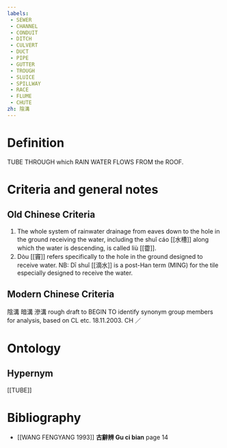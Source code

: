 ```yaml
---
labels: 
 - SEWER
 - CHANNEL
 - CONDUIT
 - DITCH
 - CULVERT
 - DUCT
 - PIPE
 - GUTTER
 - TROUGH
 - SLUICE
 - SPILLWAY
 - RACE
 - FLUME
 - CHUTE
zh: 陰溝
---
```


# Definition
TUBE THROUGH which RAIN WATER FLOWS FROM the ROOF.
# Criteria and general notes
## Old Chinese Criteria
1. The whole system of rainwater drainage from eaves down to the hole in the ground receiving the water, including the shuǐ cáo [[水槽]] along which the water is descending, is called liù [[霤]].
2. Dòu [[竇]] refers specifically to the hole in the ground designed to receive water.
NB: Dī shuǐ [[滴水]] is a post-Han term (MING) for the tile especially designed to receive the water.
## Modern Chinese Criteria
陰溝
暗溝
滲溝
rough draft to BEGIN TO identify synonym group members for analysis, based on CL etc. 18.11.2003. CH ／
# Ontology

## Hypernym
[[TUBE]]
# Bibliography
- [[WANG FENGYANG 1993]]
**古辭辨 Gu ci bian** page 14
